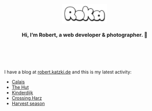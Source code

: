 <div align="center">
  <br>
  <br>
  <br>
  <br>
  <a href="https://robert.katzki.de/">
    <img width="140" src="https://github.com/ro-ka/ro-ka/blob/master/logo.svg" alt="Roka">
  </a>
  <br>
  <h3>Hi, I’m Robert, a web developer & photographer. 👋</h3>
 
  <br>
  <br>
  <br>
  <br>
</div>

I have a blog at [robert.katzki.de](https://robert.katzki.de/) and this is my latest activity:
<!-- BLOG-POST-LIST:START -->
- [Calais](https://robert.katzki.de/photos/2025/calais)
- [The Hut](https://robert.katzki.de/photos/2025/the-hut)
- [Kinderdijk](https://robert.katzki.de/photos/2025/kinderdijk)
- [Crossing Harz](https://robert.katzki.de/photos/2025/crossing-harz)
- [Harvest season](https://robert.katzki.de/photos/2025/harvest-season)
<!-- BLOG-POST-LIST:END -->
